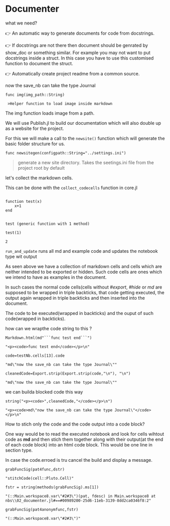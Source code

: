 
<h1>Documenter</h1>

<div class="markdown"><p>what we need?</p>
<p>👉 An automatic way to generate documents for code from docstrings.</p>
<p>👉 If docstrings are not there then document should be genrated by show_doc or  something similar. For example you may not want to put docstrings inside a struct. In this case you have to use this customised function to document the struct.</p>
<p>👉 Automatically create project readme from a common source.</p>
</div>

<div class="markdown"><p>now the save_nb can take the type Journal</p>
</div>

<div class="markdown"><p><code>func img&#40;img_path::String&#41;</code></p>
<pre><code> &gt;Helper function to load image inside markdown</code></pre>
<p>The img function loads image from a path.</p>
</div>

<div class="markdown"><p>We will use Publish.jl to build our documentation which will also double up as a website for the project.</p>
<p>For this we will make a call to the <code>newsite&#40;&#41;</code> function which will generate the basic folder structure for us.</p>
</div>

<div class="markdown"><p><code>func newsitegen&#40;configpath::String&#61;&quot;../settings.ini&quot;&#41;</code></p>
<blockquote>
<p>generate a new site directory. Takes the seetings.ini file from the project root by default</p>
</blockquote>
</div>

<div class="markdown"><p>let&#39;s collect the markdown cells.</p>
<p>This can be done with the <code>collect_codecells</code> function in core.jl</p>
</div>

```

function test(x)
	x+1
end


test (generic function with 1 method)
```


```
test(1)

2
```


<div class="markdown"><p><code>run_and_update</code> runs all md and example code and updates the notebook type wit output</p>
</div>

<div class="markdown"><p>As seen above we have a collection of markdown cells and cells which are neither intended to be exported or hidden. Such code cells are ones which we intend to have as examples in the document.</p>
<p>In such cases the normal code cells&#40;cells without <em>#export</em>, <em>#hide</em> or <em>md</em> are supposed to be wrapped in triple backticks, that code getting executed, the output again wrapped in triple backticks and then inserted into the document.</p>
<p>The code to be executed&#40;wrapped in backticks&#41; and the ouput of such code&#40;wrapped in backticks&#41;.</p>
</div>

<div class="markdown"><p>how can we wrapthe code string to this ?</p>
</div>

```
Markdown.html(md"```func test end```")

"<p><code>func test end</code></p>\n"
```


```
code=testNb.cells[13].code

"md\"now the save_nb can take the type Journal\""
```


```
cleanedCode=Export.strip(Export.strip(code,"\n"), "\n")

"md\"now the save_nb can take the type Journal\""
```


<div class="markdown"><p>we can builda blocked code this way</p>
</div>

```
string("<p><code>",cleanedCode,"</code></p>\n")

"<p><code>md\"now the save_nb can take the type Journal\"</code></p>\n"
```


<div class="markdown"><p>How to stich only the code and the code output into a code block?</p>
<p>One way would be to read the executed notebook and look for cells wihtout code as <strong>md</strong> and then stich them together along with their output&#40;at the end of each code block&#41; into an html code block. This would be one line in section type.</p>
<p>In case the code.erroed is tru cancel the build and display a message.</p>
</div>

```
grabFuncSig(pat4func,dstr)

"stitchCode(cell::Pluto.Cell)"
```


```
fstr = string(methods(grabFuncSig).ms[1])

"(::Main.workspace8.var\"#2#3\")(pat, fdesc) in Main.workspace8 at nbs\\02_documenter.jl#==#00989200-25d6-11eb-3139-8dd2ca0346f8:2"
```


```
grabFuncSig(pat4anonymfunc,fstr)

"(::Main.workspace8.var\"#2#3\")"
```


